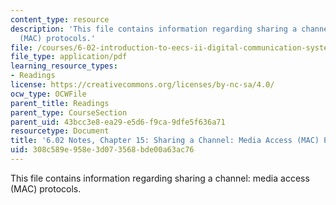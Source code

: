 ```yaml
---
content_type: resource
description: 'This file contains information regarding sharing a channel: media access
  (MAC) protocols.'
file: /courses/6-02-introduction-to-eecs-ii-digital-communication-systems-fall-2012/308c589e958e3d073568bde00a63ac76_MIT6_02F12_chap15.pdf
file_type: application/pdf
learning_resource_types:
- Readings
license: https://creativecommons.org/licenses/by-nc-sa/4.0/
ocw_type: OCWFile
parent_title: Readings
parent_type: CourseSection
parent_uid: 43bcc3e8-ea29-e5d6-f9ca-9dfe5f636a71
resourcetype: Document
title: '6.02 Notes, Chapter 15: Sharing a Channel: Media Access (MAC) Protocols'
uid: 308c589e-958e-3d07-3568-bde00a63ac76
---
```

This file contains information regarding sharing a channel: media access (MAC) protocols.